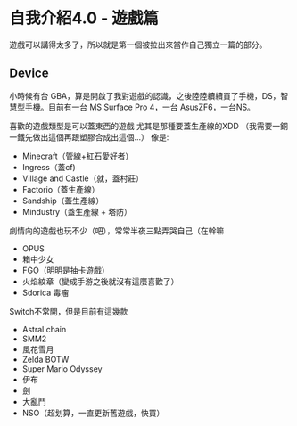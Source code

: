 # 自我介紹4.0 - 遊戲篇

遊戲可以講得太多了，所以就是第一個被拉出來當作自己獨立一篇的部分。

## Device

小時候有台 GBA，算是開啟了我對遊戲的認識，之後陸陸續續買了手機，DS，智慧型手機。目前有一台 MS Surface Pro 4，一台 AsusZF6，一台NS。

喜歡的遊戲類型是可以蓋東西的遊戲
尤其是那種要蓋生產線的XDD （我需要一銅一鐵先做出這個再跟塑膠合成出這個...）
像是:

- Minecraft（管線+紅石愛好者）
- Ingress（蓋cf)
- Village and Castle（就，蓋村莊）
- Factorio（蓋生產線）
- Sandship（蓋生產線）
- Mindustry（蓋生產線 + 塔防）

劇情向的遊戲也玩不少（吧），常常半夜三點弄哭自己（在幹嘛

- OPUS
- 箱中少女
- FGO（明明是抽卡遊戲）
- 火焰紋章（變成手游之後就沒有這麼喜歡了）
- Sdorica 毒瘤

Switch不常開，但是目前有這幾款

- Astral chain
- SMM2
- 風花雪月
- Zelda BOTW
- Super Mario Odyssey
- 伊布
- 劍
- 大亂鬥
- NSO（超划算，一直更新舊遊戲，快買）
